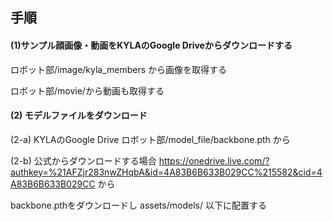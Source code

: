 ## 手順

#### (1)サンプル顔画像・動画をKYLAのGoogle Driveからダウンロードする
ロボット部/image/kyla_members から画像を取得する

ロボット部/movie/から動画も取得する

#### (2) モデルファイルをダウンロード
(2-a) KYLAのGoogle Drive ロボット部/model_file/backbone.pth から

(2-b) 公式からダウンロードする場合
https://onedrive.live.com/?authkey=%21AFZjr283nwZHqbA&id=4A83B6B633B029CC%215582&cid=4A83B6B633B029CC
から

backbone.pthをダウンロードし assets/models/ 以下に配置する
